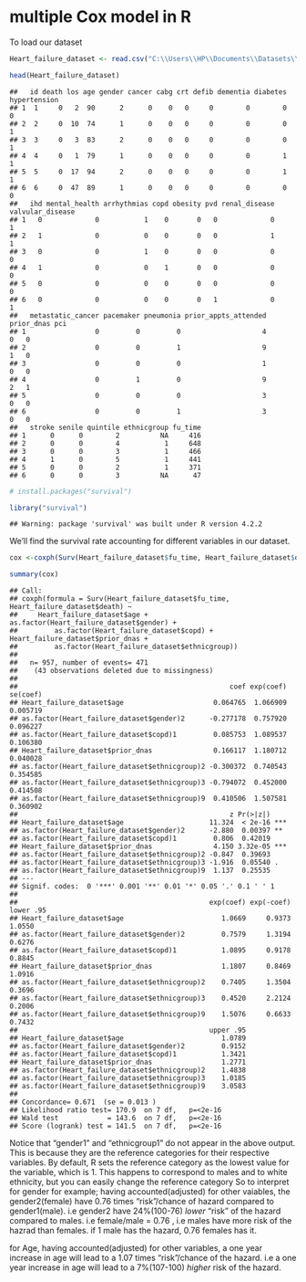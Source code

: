 multiple Cox model in R
================

To load our dataset

``` r
Heart_failure_dataset <- read.csv("C:\\Users\\HP\\Documents\\Datasets\\Heart Failure Dataset.csv")

head(Heart_failure_dataset)
```

    ##   id death los age gender cancer cabg crt defib dementia diabetes hypertension
    ## 1  1     0   2  90      2      0    0   0     0        0        0            0
    ## 2  2     0  10  74      1      0    0   0     0        0        0            1
    ## 3  3     0   3  83      2      0    0   0     0        0        0            1
    ## 4  4     0   1  79      1      0    0   0     0        0        1            1
    ## 5  5     0  17  94      2      0    0   0     0        0        1            1
    ## 6  6     0  47  89      1      0    0   0     0        0        0            0
    ##   ihd mental_health arrhythmias copd obesity pvd renal_disease valvular_disease
    ## 1   0             0           1    0       0   0             0                1
    ## 2   1             0           0    0       0   0             1                1
    ## 3   0             0           1    0       0   0             0                0
    ## 4   1             0           0    1       0   0             0                0
    ## 5   0             0           0    0       0   0             0                0
    ## 6   0             0           0    0       0   1             0                1
    ##   metastatic_cancer pacemaker pneumonia prior_appts_attended prior_dnas pci
    ## 1                 0         0         0                    4          0   0
    ## 2                 0         0         1                    9          1   0
    ## 3                 0         0         0                    1          0   0
    ## 4                 0         1         0                    9          2   1
    ## 5                 0         0         0                    3          0   0
    ## 6                 0         0         1                    3          0   0
    ##   stroke senile quintile ethnicgroup fu_time
    ## 1      0      0        2          NA     416
    ## 2      0      0        4           1     648
    ## 3      0      0        3           1     466
    ## 4      1      0        5           1     441
    ## 5      0      0        2           1     371
    ## 6      0      0        3          NA      47

``` r
# install.packages("survival")

library("survival")
```

    ## Warning: package 'survival' was built under R version 4.2.2

We’ll find the survival rate accounting for different variables in our
dataset.

``` r
cox <-coxph(Surv(Heart_failure_dataset$fu_time, Heart_failure_dataset$death) ~ Heart_failure_dataset$age + as.factor(Heart_failure_dataset$gender) + as.factor(Heart_failure_dataset$copd) + Heart_failure_dataset$prior_dnas + as.factor(Heart_failure_dataset$ethnicgroup))

summary(cox)
```

    ## Call:
    ## coxph(formula = Surv(Heart_failure_dataset$fu_time, Heart_failure_dataset$death) ~ 
    ##     Heart_failure_dataset$age + as.factor(Heart_failure_dataset$gender) + 
    ##         as.factor(Heart_failure_dataset$copd) + Heart_failure_dataset$prior_dnas + 
    ##         as.factor(Heart_failure_dataset$ethnicgroup))
    ## 
    ##   n= 957, number of events= 471 
    ##    (43 observations deleted due to missingness)
    ## 
    ##                                                    coef exp(coef)  se(coef)
    ## Heart_failure_dataset$age                      0.064765  1.066909  0.005719
    ## as.factor(Heart_failure_dataset$gender)2      -0.277178  0.757920  0.096227
    ## as.factor(Heart_failure_dataset$copd)1         0.085753  1.089537  0.106380
    ## Heart_failure_dataset$prior_dnas               0.166117  1.180712  0.040028
    ## as.factor(Heart_failure_dataset$ethnicgroup)2 -0.300372  0.740543  0.354585
    ## as.factor(Heart_failure_dataset$ethnicgroup)3 -0.794072  0.452000  0.414508
    ## as.factor(Heart_failure_dataset$ethnicgroup)9  0.410506  1.507581  0.360902
    ##                                                    z Pr(>|z|)    
    ## Heart_failure_dataset$age                     11.324  < 2e-16 ***
    ## as.factor(Heart_failure_dataset$gender)2      -2.880  0.00397 ** 
    ## as.factor(Heart_failure_dataset$copd)1         0.806  0.42019    
    ## Heart_failure_dataset$prior_dnas               4.150 3.32e-05 ***
    ## as.factor(Heart_failure_dataset$ethnicgroup)2 -0.847  0.39693    
    ## as.factor(Heart_failure_dataset$ethnicgroup)3 -1.916  0.05540 .  
    ## as.factor(Heart_failure_dataset$ethnicgroup)9  1.137  0.25535    
    ## ---
    ## Signif. codes:  0 '***' 0.001 '**' 0.01 '*' 0.05 '.' 0.1 ' ' 1
    ## 
    ##                                               exp(coef) exp(-coef) lower .95
    ## Heart_failure_dataset$age                        1.0669     0.9373    1.0550
    ## as.factor(Heart_failure_dataset$gender)2         0.7579     1.3194    0.6276
    ## as.factor(Heart_failure_dataset$copd)1           1.0895     0.9178    0.8845
    ## Heart_failure_dataset$prior_dnas                 1.1807     0.8469    1.0916
    ## as.factor(Heart_failure_dataset$ethnicgroup)2    0.7405     1.3504    0.3696
    ## as.factor(Heart_failure_dataset$ethnicgroup)3    0.4520     2.2124    0.2006
    ## as.factor(Heart_failure_dataset$ethnicgroup)9    1.5076     0.6633    0.7432
    ##                                               upper .95
    ## Heart_failure_dataset$age                        1.0789
    ## as.factor(Heart_failure_dataset$gender)2         0.9152
    ## as.factor(Heart_failure_dataset$copd)1           1.3421
    ## Heart_failure_dataset$prior_dnas                 1.2771
    ## as.factor(Heart_failure_dataset$ethnicgroup)2    1.4838
    ## as.factor(Heart_failure_dataset$ethnicgroup)3    1.0185
    ## as.factor(Heart_failure_dataset$ethnicgroup)9    3.0583
    ## 
    ## Concordance= 0.671  (se = 0.013 )
    ## Likelihood ratio test= 170.9  on 7 df,   p=<2e-16
    ## Wald test            = 143.6  on 7 df,   p=<2e-16
    ## Score (logrank) test = 141.5  on 7 df,   p=<2e-16

Notice that “gender1” and “ethnicgroup1” do not appear in the above
output. This is because they are the reference categories for their
respective variables. By default, R sets the reference category as the
lowest value for the variable, which is 1. This happens to correspond to
males and to white ethnicity, but you can easily change the reference
category So to interpret for gender for example; having
accounted(adjusted) for other vaiables, the gender2(female) have 0.76
times “risk”/chance of hazard compared to gender1(male). i.e gender2
have 24%(100-76) *lower* “risk” of the hazard compared to males. i.e
female/male = 0.76 , i.e males have more risk of the hazrad than
females. if 1 male has the hazard, 0.76 females has it.

for Age, having accounted(adjusted) for other variables, a one year
increase in age will lead to a 1.07 times “risk”/chance of the hazard.
i.e a one year increase in age will lead to a 7%(107-100) *higher* risk
of the hazard.

